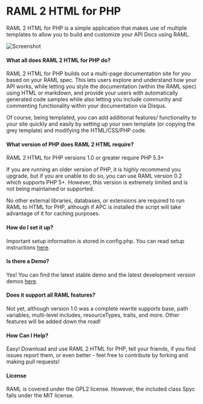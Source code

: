 # RAML 2 HTML for PHP

RAML 2 HTML for PHP is a simple application that makes use of multiple templates to allow you to build and customize your API Docs using RAML.

![Screenshot](http://www.mikestowe.com/wp-content/uploads/2014/05/raml2html.png?v=1)

#### What all does RAML 2 HTML for PHP do?
RAML 2 HTML for PHP builds out a multi-page documentation site for you based on your RAML spec.  This lets users explore and understand how your API works, while letting you style the documentation (within the RAML spec) using HTML or markdown, and provide your users with automatically generated code samples while also letting you include community and commenting functionality within your documentation via Disqus.

Of course, being templated, you can add additional features/ functionality to your site quickly and easily by setting up your own template (or copying the grey template) and modifying the HTML/CSS/PHP code.

#### What version of PHP does RAML 2 HTML require?
RAML 2 HTML for PHP versions 1.0 or greater require PHP 5.3+

If you are running an older version of PHP, it is highly recommend you upgrade, but if you are unable to do so, you can use RAML version 0.2 which supports PHP 5+.  However, this version is extremely limited and is not being maintained or supported.

No other external libraries, databases, or extensions are required to run RAML to HTML for PHP, although if APC is installed the script will take advantage of it for caching purposes.

#### How do I set it up?
Important setup information is stored in config.php.  You can read setup instructions [here](http://www.mikestowe.com/2014/05/raml-2-html.php).

#### Is there a Demo?
Yes!  You can find the latest stable demo and the latest development version demos [here](http://www.mikestowe.com/2014/05/raml-2-html.php).

#### Does it support all RAML features?
Not yet, although version 1.0 was a complete rewrite supports base, path variables, multi-level includes, resourceTypes, traits, and more.  Other features will be added down the road!

#### How Can I Help?
Easy!  Download and use RAML 2 HTML for PHP, tell your friends, if you find issues report them, or even better - feel free to contribute by forking and making pull requests!

#### License
RAML is covered under the GPL2 license.  However, the included class Spyc falls under the MIT license.
